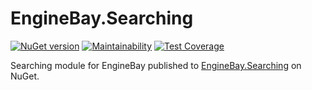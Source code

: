 # EngineBay.Searching

[![NuGet version](https://badge.fury.io/nu/EngineBay.Searching.svg)](https://badge.fury.io/nu/EngineBay.Searching)
[![Maintainability](https://api.codeclimate.com/v1/badges/4795913e1f4729f0531e/maintainability)](https://codeclimate.com/github/engine-bay/module-template/maintainability)
[![Test Coverage](https://api.codeclimate.com/v1/badges/4795913e1f4729f0531e/test_coverage)](https://codeclimate.com/github/engine-bay/module-template/test_coverage)

Searching module for EngineBay published to [EngineBay.Searching](https://www.nuget.org/packages/EngineBay.Searching/) on NuGet.
